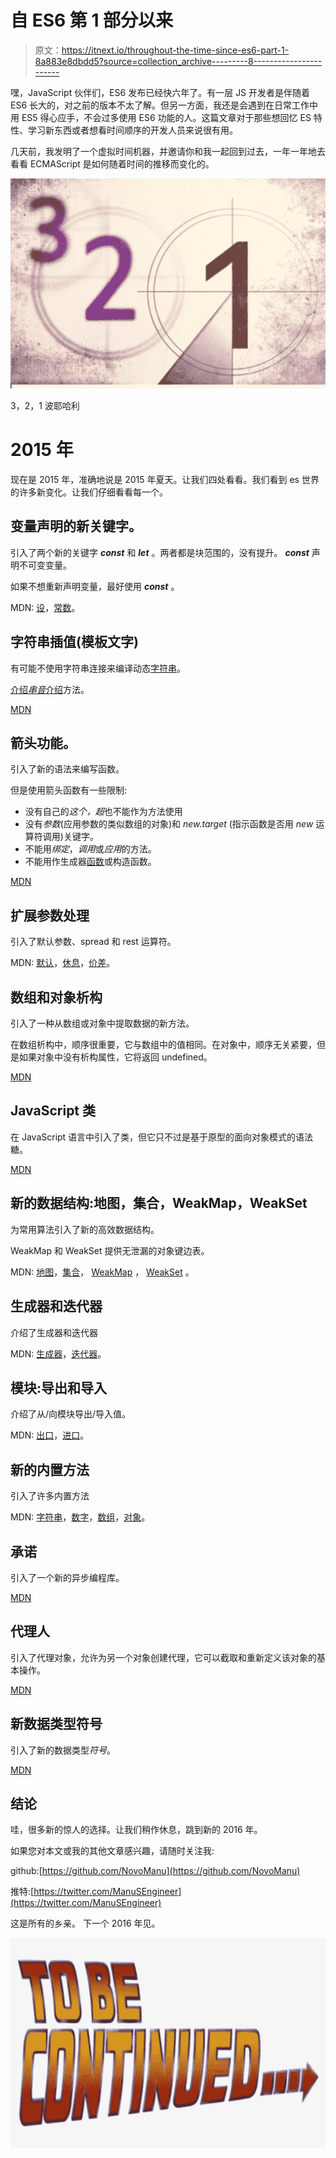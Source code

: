 # 自 ES6 第 1 部分以来

> 原文：<https://itnext.io/throughout-the-time-since-es6-part-1-8a883e8dbdd5?source=collection_archive---------8----------------------->

嘿，JavaScript 伙伴们，ES6 发布已经快六年了。有一层 JS 开发者是伴随着 ES6 长大的，对之前的版本不太了解。但另一方面，我还是会遇到在日常工作中用 ES5 得心应手，不会过多使用 ES6 功能的人。这篇文章对于那些想回忆 ES 特性、学习新东西或者想看时间顺序的开发人员来说很有用。

几天前，我发明了一个虚拟时间机器，并邀请你和我一起回到过去，一年一年地去看看 ECMAScript 是如何随着时间的推移而变化的。

![](img/8f4ec1b8068c34febf790424a02af465.png)

3，2，1 波耶哈利

# 2015 年

现在是 2015 年，准确地说是 2015 年夏天。让我们四处看看。我们看到 es 世界的许多新变化。让我们仔细看看每一个。

## 变量声明的新关键字。

引入了两个新的关键字 ***const*** 和 ***let*** 。两者都是块范围的，没有提升。 ***const*** 声明不可变变量。

如果不想重新声明变量，最好使用 ***const*** 。

MDN: [设](https://developer.mozilla.org/en-US/docs/Web/JavaScript/Reference/Statements/let)，[常数](https://developer.mozilla.org/en-US/docs/Web/JavaScript/Reference/Statements/const)。

## 字符串插值(模板文字)

有可能不使用字符串连接来编译动态[字符串](https://developer.mozilla.org/en-US/docs/Web/JavaScript/Reference/Template_literals)。

[介绍*串音*介绍](https://developer.mozilla.org/en-US/docs/Web/JavaScript/Reference/Global_Objects/String/raw)方法。

[MDN](https://developer.mozilla.org/en-US/docs/Web/JavaScript/Reference/Template_literals)

## 箭头功能。

引入了新的语法来编写函数。

但是使用箭头函数有一些限制:

*   没有自己的*这个，超*也不能作为方法使用
*   没有*参数*(应用参数的类似数组的对象)和 *new.target* (指示函数是否用 *new* 运算符调用)关键字。
*   不能用*绑定*，*调用*或*应用*的方法。
*   不能用作生成器[函数](https://developer.mozilla.org/en-US/docs/Web/JavaScript/Reference/Statements/function*)或构造函数。

[MDN](https://developer.mozilla.org/en-US/docs/Web/JavaScript/Reference/Functions/Arrow_functions)

## 扩展参数处理

引入了默认参数、spread 和 rest 运算符。

MDN: [默认](https://developer.mozilla.org/en-US/docs/Web/JavaScript/Reference/Functions/Default_parameters)，[休息](https://developer.mozilla.org/en-US/docs/Web/JavaScript/Reference/Functions/rest_parameters)，[价差](https://developer.mozilla.org/en-US/docs/Web/JavaScript/Reference/Operators/Spread_syntax)。

## 数组和对象析构

引入了一种从数组或对象中提取数据的新方法。

在数组析构中，顺序很重要，它与数组中的值相同。在对象中，顺序无关紧要，但是如果对象中没有析构属性，它将返回 undefined。

[MDN](https://developer.mozilla.org/en-US/docs/Web/JavaScript/Reference/Operators/Destructuring_assignment)

## JavaScript 类

在 JavaScript 语言中引入了类，但它只不过是基于原型的面向对象模式的语法糖。

[MDN](https://developer.mozilla.org/en-US/docs/Web/JavaScript/Reference/Classes)

## 新的数据结构:地图，集合，WeakMap，WeakSet

为常用算法引入了新的高效数据结构。

WeakMap 和 WeakSet 提供无泄漏的对象键边表。

MDN: [地图](https://developer.mozilla.org/en-US/docs/Web/JavaScript/Reference/Global_Objects/Map)，[集合](https://developer.mozilla.org/en-US/docs/Web/JavaScript/Reference/Global_Objects/Set)， [WeakMap](https://developer.mozilla.org/en-US/docs/Web/JavaScript/Reference/Global_Objects/WeakMap) ， [WeakSet](https://developer.mozilla.org/en-US/docs/Web/JavaScript/Reference/Global_Objects/WeakSet) 。

## 生成器和迭代器

介绍了生成器和迭代器

MDN: [生成器](https://developer.mozilla.org/en-US/docs/Web/JavaScript/Reference/Global_Objects/Generator)，[迭代器](https://developer.mozilla.org/en-US/docs/Web/JavaScript/Reference/Iteration_protocols)。

## 模块:导出和导入

介绍了从/向模块导出/导入值。

MDN: [出口](https://developer.mozilla.org/en-US/docs/Web/JavaScript/Reference/Statements/export)，[进口](https://developer.mozilla.org/en-US/docs/Web/JavaScript/Reference/Statements/import)。

## 新的内置方法

引入了许多内置方法

MDN: [字符串](https://developer.mozilla.org/en-US/docs/Web/JavaScript/Reference/Global_Objects/String)，[数字](https://developer.mozilla.org/en-US/docs/Web/JavaScript/Reference/Global_Objects/Number)，[数组](https://developer.mozilla.org/en-US/docs/Web/JavaScript/Reference/Global_Objects/Array)，[对象](https://developer.mozilla.org/en-US/docs/Web/JavaScript/Reference/Global_Objects/Object)。

## 承诺

引入了一个新的异步编程库。

[MDN](https://developer.mozilla.org/en-US/docs/Web/JavaScript/Reference/Global_Objects/Promise)

## 代理人

引入了代理对象，允许为另一个对象创建代理，它可以截取和重新定义该对象的基本操作。

[MDN](https://developer.mozilla.org/en-US/docs/Web/JavaScript/Reference/Global_Objects/Proxy)

## 新数据类型符号

引入了新的数据类型*符号*。

[MDN](https://developer.mozilla.org/en-US/docs/Web/JavaScript/Reference/Global_Objects/Symbol)

## 结论

哇，很多新的惊人的选择。让我们稍作休息，跳到新的 2016 年。

如果您对本文或我的其他文章感兴趣，请随时关注我:

github:[https://github.com/NovoManu](https://github.com/NovoManu)

推特:[https://twitter.com/ManuSEngineer](https://twitter.com/ManuSEngineer)

这是所有的乡亲。
下一个 2016 年见。

![](img/103f09f833d8b5a0aba4cf9fab02d48f.png)